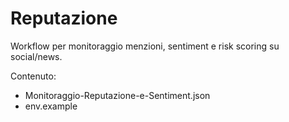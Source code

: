 # Reputazione

Workflow per monitoraggio menzioni, sentiment e risk scoring su social/news.

Contenuto:
- Monitoraggio-Reputazione-e-Sentiment.json
- env.example
